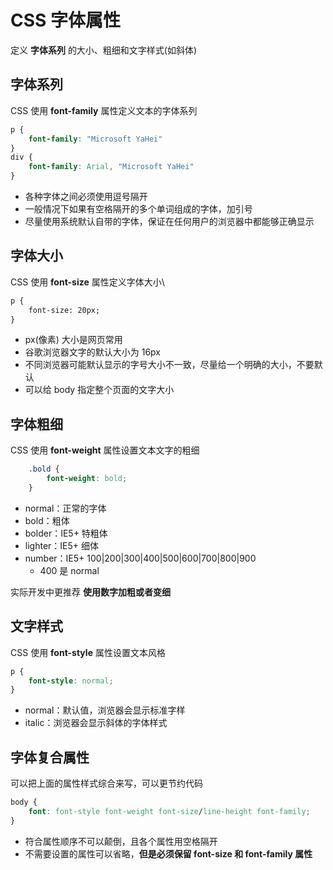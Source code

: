 # CSS 字体属性

定义 **字体系列** 的大小、粗细和文字样式(如斜体)

## 字体系列

CSS 使用 **font-family** 属性定义文本的字体系列

```css
p {
	font-family: "Microsoft YaHei"
}
div {
	font-family: Arial, "Microsoft YaHei"
}
```

- 各种字体之间必须使用逗号隔开
- 一般情况下如果有空格隔开的多个单词组成的字体，加引号
- 尽量使用系统默认自带的字体，保证在任何用户的浏览器中都能够正确显示

## 字体大小

CSS 使用 **font-size** 属性定义字体大小\

```html
p {
	font-size: 20px;
}
```

- px(像素) 大小是网页常用
- 谷歌浏览器文字的默认大小为 16px
- 不同浏览器可能默认显示的字号大小不一致，尽量给一个明确的大小，不要默认
- 可以给 body 指定整个页面的文字大小

## 字体粗细

CSS 使用 **font-weight** 属性设置文本文字的粗细

```css
	.bold {
		font-weight: bold;
	}
```

- normal：正常的字体
- bold：粗体
- bolder：IE5+ 特粗体
- lighter：IE5+ 细体
- number：IE5+ 100|200|300|400|500|600|700|800|900
  - 400 是 normal

实际开发中更推荐 **使用数字加粗或者变细**

## 文字样式

CSS 使用 **font-style** 属性设置文本风格

```css
p {
	font-style: normal;
}
```

- normal：默认值，浏览器会显示标准字样
- italic：浏览器会显示斜体的字体样式

## 字体复合属性

可以把上面的属性样式综合来写，可以更节约代码

```css
body {
	font: font-style font-weight font-size/line-height font-family;
}
```

+ 符合属性顺序不可以颠倒，且各个属性用空格隔开
+ 不需要设置的属性可以省略，**但是必须保留 font-size 和 font-family 属性**

